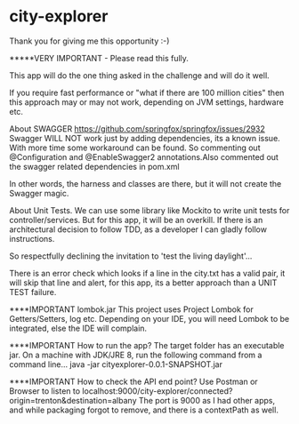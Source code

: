 # city-explorer

Thank you for giving me this opportunity :-)

*****VERY IMPORTANT - Please read this fully. 

This app will do the one thing asked in the challenge and will do it well.

If you require fast performance or "what if there are 100 million cities" then this approach may or may not work, depending on JVM settings, hardware etc. 

About SWAGGER
https://github.com/springfox/springfox/issues/2932
Swagger WILL NOT work just by adding dependencies, its a known issue. With more time some workaround can be found. So commenting out @Configuration and @EnableSwagger2 annotations.Also commented out the swagger related dependencies in pom.xml

In other words, the harness and classes are there, but it will not create the Swagger magic. 

About Unit Tests.
We can use some library like Mockito to write unit tests for controller/services. But for this app, it will be an overkill. If there is an architectural decision to follow TDD, as a developer I can gladly follow instructions.

So respectfully declining the invitation to 'test the living daylight'...

There is an error check which looks if a line in the city.txt has a valid pair, it will skip that line and alert, for this app, its a better approach than a UNIT TEST failure. 

****IMPORTANT
lombok.jar
This project uses Project Lombok for Getters/Setters, log etc. Depending on your IDE, you will need Lombok to be integrated, else the IDE will complain. 

****IMPORTANT
How to run the app?
The target folder has an executable jar. On a machine with JDK/JRE 8, run the following command from a command line...
java -jar cityexplorer-0.0.1-SNAPSHOT.jar 

****IMPORTANT
How to check the API end point?
Use Postman or Browser to listen to localhost:9000/city-explorer/connected?origin=trenton&destination=albany
The port is 9000 as I had other apps, and while packaging forgot to remove, and there is a contextPath as well. 

